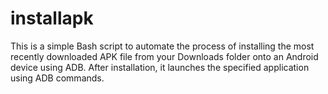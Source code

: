 # installapk
This is a simple Bash script to automate the process of installing the most recently downloaded APK file from your Downloads folder onto an Android device using ADB. After installation, it launches the specified application using ADB commands.
